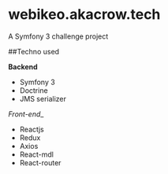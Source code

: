 webikeo.akacrow.tech
====================

A Symfony 3 challenge project

##Techno used

__Backend__
  - Symfony 3
  - Doctrine
  - JMS serializer

_Front-end__
  - Reactjs
  - Redux
  - Axios
  - React-mdl
  - React-router
